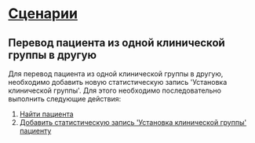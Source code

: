 # [Сценарии](../index.md)

## Перевод пациента из одной клинической группы в другую

Для перевод пациента из одной клинической группы в другую, необходимо добавить новую статистическую запись 'Установка клинической группы'. Для этого необходимо последовательно выполнить следующие действия:
1. [Найти пациента](../../methods/patient/search/index.md)
2. [Добавить статистическую запись 'Установка клинической группы' пациенту](../../methods/patient/record/add/RcClinicalGroup/index.md)

